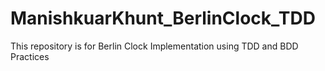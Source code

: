 # ManishkuarKhunt_BerlinClock_TDD
This repository is for Berlin Clock Implementation using TDD and BDD Practices
